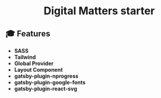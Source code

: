 <h1 align="center">
  Digital Matters starter
</h1>

## 🎓 Features

- **SASS**
- **Tailwind**
- **Global Provider**
- **Layout Component**
- **gatsby-plugin-nprogress**
- **gatsby-plugin-google-fonts**
- **gatsby-plugin-react-svg**
